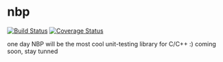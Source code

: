 # nbp

[![Build Status](https://travis-ci.com/aenachescu/nbp.svg?branch=master)](https://travis-ci.com/aenachescu/nbp)
[![Coverage Status](https://coveralls.io/repos/github/aenachescu/nbp/badge.svg?branch=master)](https://coveralls.io/github/aenachescu/nbp?branch=master)

one day NBP will be the most cool unit-testing library for C/C++ :)
coming soon, stay tunned
